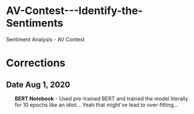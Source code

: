 # AV-Contest---Identify-the-Sentiments

Sentiment Analysis - AV Contest

# Corrections

## Date Aug 1, 2020

<ul>
  <l1><b>BERT Notebook</b> - Used pre-trained BERT and trained the model literally for 10 epochs like an idiot... Yeah that might've lead to over-fitting...</l1>
</ul>

